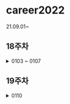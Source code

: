 # career2022
21.09.01~
## 18주차
<details>
  <summary>0103 ~ 0107</summary>
    - [ ] 프로젝트 마무리
</details>

## 19주차
<details>
  <summary>0110</summary>
    - [ ] 프로젝트 마무리   
    - [ ] 정보처리시험  
    - [ ] aws 정적페이지 배포하기   
    * cafe24 도메인 aws에서 배포하기   
    * svm인증서 레코드생성 해서 하루종일 기다리기   
    * https://aws.amazon.com/ko/premiumsupport/knowledge-center/resolve-cloudfront-bad-request-error/   
</details>
